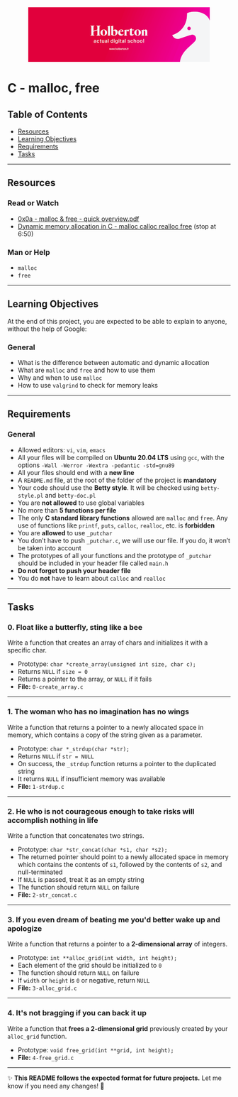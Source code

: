 <div align="center">
  <img src="https://github.com/ksyv/holbertonschool-web_front_end/blob/main/baniere_holberton.png" alt="Banner">
</div>

# C - malloc, free

## Table of Contents
- [Resources](#resources)
- [Learning Objectives](#learning-objectives)
- [Requirements](#requirements)
- [Tasks](#tasks)

---

## Resources

### Read or Watch
- [0x0a - malloc & free - quick overview.pdf](https://example.com)
- [Dynamic memory allocation in C - malloc calloc realloc free](https://www.youtube.com/watch?v=xDVC3wKjS64) (stop at 6:50)

### Man or Help
- `malloc`
- `free`

---

## Learning Objectives

At the end of this project, you are expected to be able to explain to anyone, without the help of Google:

### General
- What is the difference between automatic and dynamic allocation
- What are `malloc` and `free` and how to use them
- Why and when to use `malloc`
- How to use `valgrind` to check for memory leaks

---

## Requirements

### General
- Allowed editors: `vi`, `vim`, `emacs`
- All your files will be compiled on **Ubuntu 20.04 LTS** using `gcc`, with the options `-Wall -Werror -Wextra -pedantic -std=gnu89`
- All your files should end with a **new line**
- A `README.md` file, at the root of the folder of the project is **mandatory**
- Your code should use the **Betty style**. It will be checked using `betty-style.pl` and `betty-doc.pl`
- You are **not allowed** to use global variables
- No more than **5 functions per file**
- The only **C standard library functions** allowed are `malloc` and `free`. Any use of functions like `printf`, `puts`, `calloc`, `realloc`, etc. is **forbidden**
- You are **allowed** to use `_putchar`
- You don’t have to push `_putchar.c`, we will use our file. If you do, it won’t be taken into account
- The prototypes of all your functions and the prototype of `_putchar` should be included in your header file called `main.h`
- **Do not forget to push your header file**
- You do **not** have to learn about `calloc` and `realloc`

---

## Tasks

### 0. Float like a butterfly, sting like a bee
Write a function that creates an array of chars and initializes it with a specific char.

- Prototype: `char *create_array(unsigned int size, char c);`
- Returns `NULL` if `size = 0`
- Returns a pointer to the array, or `NULL` if it fails
- **File:** `0-create_array.c`

---

### 1. The woman who has no imagination has no wings
Write a function that returns a pointer to a newly allocated space in memory, which contains a copy of the string given as a parameter.

- Prototype: `char *_strdup(char *str);`
- Returns `NULL` if `str = NULL`
- On success, the `_strdup` function returns a pointer to the duplicated string
- It returns `NULL` if insufficient memory was available
- **File:** `1-strdup.c`

---

### 2. He who is not courageous enough to take risks will accomplish nothing in life
Write a function that concatenates two strings.

- Prototype: `char *str_concat(char *s1, char *s2);`
- The returned pointer should point to a newly allocated space in memory which contains the contents of `s1`, followed by the contents of `s2`, and null-terminated
- If `NULL` is passed, treat it as an empty string
- The function should return `NULL` on failure
- **File:** `2-str_concat.c`

---

### 3. If you even dream of beating me you'd better wake up and apologize
Write a function that returns a pointer to a **2-dimensional array** of integers.

- Prototype: `int **alloc_grid(int width, int height);`
- Each element of the grid should be initialized to `0`
- The function should return `NULL` on failure
- If `width` or `height` is `0` or negative, return `NULL`
- **File:** `3-alloc_grid.c`

---

### 4. It's not bragging if you can back it up
Write a function that **frees a 2-dimensional grid** previously created by your `alloc_grid` function.

- Prototype: `void free_grid(int **grid, int height);`
- **File:** `4-free_grid.c`

---

✨ **This README follows the expected format for future projects.** Let me know if you need any changes! 🚀

